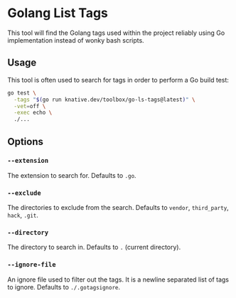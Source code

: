 # Golang List Tags

This tool will find the Golang tags used within the project reliably using
Go implementation instead of wonky bash scripts.

## Usage

This tool is often used to search for tags in order to perform a Go build test:

```bash
go test \
  -tags "$(go run knative.dev/toolbox/go-ls-tags@latest)" \
  -vet=off \
  -exec echo \
  ./...
```

## Options

### `--extension`

The extension to search for. Defaults to `.go`.

### `--exclude`

The directories to exclude from the search. Defaults to `vendor`, `third_party`,
`hack`, `.git`.

### `--directory`

The directory to search in. Defaults to `.` (current directory).

### `--ignore-file`

An ignore file used to filter out the tags. It is a newline separated list of
tags to ignore. Defaults to `./.gotagsignore`.
